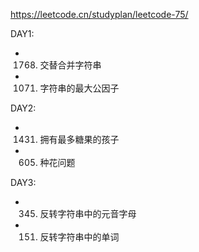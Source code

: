 https://leetcode.cn/studyplan/leetcode-75/

DAY1:
* 1768. 交替合并字符串
* 1071. 字符串的最大公因子
      
DAY2:
* 1431. 拥有最多糖果的孩子
* 605. 种花问题

DAY3:
* 345. 反转字符串中的元音字母
* 151. 反转字符串中的单词